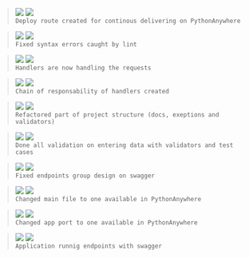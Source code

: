 > ![](https://img.shields.io/badge/Set_16,_2022-black) ![](https://img.shields.io/badge/v0.5.0-FEAT-blue)  
> `Deploy route created for continous delivering on PythonAnywhere`

> ![](https://img.shields.io/badge/Set_16,_2022-black) ![](https://img.shields.io/badge/v0.4.1-FIX-green)  
> `Fixed syntax errors caught by lint`

> ![](https://img.shields.io/badge/Set_16,_2022-black) ![](https://img.shields.io/badge/v0.4.0-FEAT-blue)  
> `Handlers are now handling the requests`

> ![](https://img.shields.io/badge/Set_16,_2022-black) ![](https://img.shields.io/badge/v0.3.0-FEAT-blue)  
> `Chain of responsability of handlers created`

> ![](https://img.shields.io/badge/Set_16,_2022-black) ![](https://img.shields.io/badge/v0.2.1-REFACTOR-red)  
> `Refactored part of project structure (docs, exeptions and validators)`

> ![](https://img.shields.io/badge/Set_15,_2022-black) ![](https://img.shields.io/badge/v0.2.0-FEAT-blue)  
> `Done all validation on entering data with validators and test cases`

> ![](https://img.shields.io/badge/Set_15,_2022-black) ![](https://img.shields.io/badge/v0.1.3-FIX-green)  
> `Fixed endpoints group design on swagger`

> ![](https://img.shields.io/badge/Set_15,_2022-black) ![](https://img.shields.io/badge/v0.1.2-FIX-green)  
> `Changed main file to one available in PythonAnywhere`

> ![](https://img.shields.io/badge/Set_15,_2022-black) ![](https://img.shields.io/badge/v0.1.1-FIX-green)  
> `Changed app port to one available in PythonAnywhere`

> ![](https://img.shields.io/badge/Set_15,_2022-black) ![](https://img.shields.io/badge/v0.1.0-FEAT-blue)  
> `Application runnig endpoints with swagger`